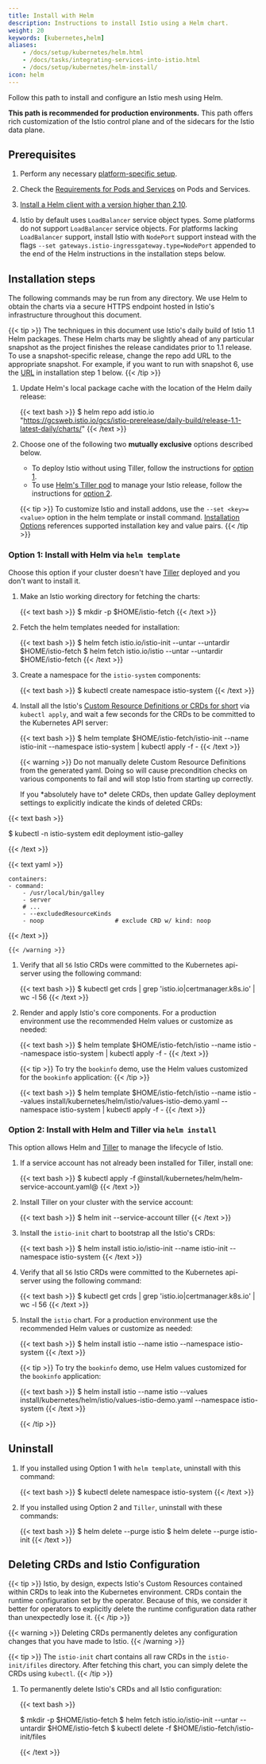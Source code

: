 ```yaml
---
title: Install with Helm
description: Instructions to install Istio using a Helm chart.
weight: 20
keywords: [kubernetes,helm]
aliases:
    - /docs/setup/kubernetes/helm.html
    - /docs/tasks/integrating-services-into-istio.html
    - /docs/setup/kubernetes/helm-install/
icon: helm
---
```


Follow this path to install and configure an Istio mesh using Helm.

**This path is recommended for production environments.** This path offers rich
customization of the Istio control plane and of the sidecars for the Istio data
plane.

## Prerequisites

1. Perform any necessary [platform-specific setup](/docs/setup/kubernetes/platform-setup/).

1. Check the [Requirements for Pods and Services](/docs/setup/kubernetes/additional-setup/requirements//) on Pods and Services.

1. [Install a Helm client with a version higher than 2.10](https://github.com/helm/helm/blob/master/docs/install.md).

1. Istio by default uses `LoadBalancer` service object types.  Some platforms do not support `LoadBalancer`
   service objects.  For platforms lacking `LoadBalancer` support, install Istio with `NodePort` support
   instead with the flags `--set gateways.istio-ingressgateway.type=NodePort`
   appended to the end of the Helm instructions in the installation steps below.

## Installation steps

The following commands may be run from any directory. We use Helm to obtain the charts via a secure
HTTPS endpoint hosted in Istio's infrastructure throughout this document.

{{< tip >}}
The techniques in this document use Istio's daily build of Istio 1.1 Helm packages.  These
Helm charts may be slightly ahead of any particular snapshot as the project finishes the release
candidates prior to 1.1 release. To use a snapshot-specific release, change the repo add URL to
the appropriate snapshot.  For example, if you want to run with snapshot 6, use the
[URL](https://gcsweb.istio.io/gcs/istio-prerelease/prerelease/1.1.0-snapshot.6/charts) in installation step 1 below.
{{< /tip >}}

1.  Update Helm's local package cache with the location of the Helm daily release:

    {{< text bash >}}
    $ helm repo add istio.io "https://gcsweb.istio.io/gcs/istio-prerelease/daily-build/release-1.1-latest-daily/charts/"
    {{< /text >}}

1. Choose one of the following two **mutually exclusive** options described below.

    - To deploy Istio without using Tiller, follow the instructions for [option 1](/docs/setup/kubernetes/install/helm/#option-1-install-with-helm-via-helm-template).
    - To use [Helm's Tiller pod](https://helm.sh/) to manage your Istio release, follow the instructions for [option 2](/docs/setup/kubernetes/install/helm/#option-2-install-with-helm-and-tiller-via-helm-install).

    {{< tip >}}
    To customize Istio and install addons, use the `--set <key>=<value>` option in the helm template or install command. [Installation Options](/docs/reference/config/installation-options/) references supported installation key and value pairs.
    {{< /tip >}}

### Option 1: Install with Helm via `helm template`

Choose this option if your cluster doesn't have [Tiller](https://github.com/kubernetes/helm/blob/master/docs/architecture.md#components) deployed and you don't want to install it.

1. Make an Istio working directory for fetching the charts:

    {{< text bash >}}
    $ mkdir -p $HOME/istio-fetch
    {{< /text >}}

1. Fetch the helm templates needed for installation:

    {{< text bash >}}
    $ helm fetch istio.io/istio-init --untar --untardir $HOME/istio-fetch
    $ helm fetch istio.io/istio --untar --untardir $HOME/istio-fetch
    {{< /text >}}

1. Create a namespace for the `istio-system` components:

    {{< text bash >}}
    $ kubectl create namespace istio-system
    {{< /text >}}

1. Install all the Istio's [Custom Resource Definitions or CRDs for short](https://kubernetes.io/docs/concepts/extend-kubernetes/api-extension/custom-resources/#customresourcedefinitions) via `kubectl apply`, and wait a few seconds for the CRDs to be committed to the Kubernetes API server:

    {{< text bash >}}
    $ helm template $HOME/istio-fetch/istio-init --name istio-init --namespace istio-system | kubectl apply -f -
    {{< /text >}}

    {{< warning >}}
    Do not manually delete Custom Resource Definitions from the generated yaml. Doing so will cause precondition
    checks on various components to fail and will stop Istio from starting up correctly.
    <p> If you *absolutely have to* delete CRDs, then update Galley deployment settings to explicitly indicate the kinds of deleted CRDs:

{{< text bash >}}

$ kubectl -n istio-system edit deployment istio-galley

{{< /text >}}

{{< text yaml >}}

    containers:
    - command:
        - /usr/local/bin/galley
        - server
        # ...
        - --excludedResourceKinds
        - noop                    # exclude CRD w/ kind: noop

{{< /text >}}

    {{< /warning >}}

1. Verify that all `56` Istio CRDs were committed to the Kubernetes api-server using the following command:

    {{< text bash >}}
    $ kubectl get crds | grep 'istio.io\|certmanager.k8s.io' | wc -l
    56
    {{< /text >}}

1. Render and apply Istio's core components. For a production environment use the recommended Helm values or customize as needed:

    {{< text bash >}}
    $ helm template $HOME/istio-fetch/istio --name istio --namespace istio-system | kubectl apply -f -
    {{< /text >}}

    {{< tip >}}
    To try the `bookinfo` demo, use the Helm values customized for the `bookinfo` application:
    {{< /tip >}}

    {{< text bash >}}
    $ helm template $HOME/istio-fetch/istio --name istio --values install/kubernetes/helm/istio/values-istio-demo.yaml --namespace istio-system | kubectl apply -f -
    {{< /text >}}

### Option 2: Install with Helm and Tiller via `helm install`

This option allows Helm and
[Tiller](https://github.com/kubernetes/helm/blob/master/docs/architecture.md#components)
to manage the lifecycle of Istio.

1. If a service account has not already been installed for Tiller, install one:

    {{< text bash >}}
    $ kubectl apply -f @install/kubernetes/helm/helm-service-account.yaml@
    {{< /text >}}

1. Install Tiller on your cluster with the service account:

    {{< text bash >}}
    $ helm init --service-account tiller
    {{< /text >}}

1. Install the `istio-init` chart to bootstrap all the Istio's CRDs:

    {{< text bash >}}
    $ helm install istio.io/istio-init --name istio-init --namespace istio-system
    {{< /text >}}

1. Verify that all `56` Istio CRDs were committed to the Kubernetes api-server using the following command:

    {{< text bash >}}
    $ kubectl get crds | grep 'istio.io\|certmanager.k8s.io' | wc -l
    56
    {{< /text >}}

1. Install the `istio` chart. For a production environment use the recommended Helm values or customize as needed:

    {{< text bash >}}
    $ helm install istio --name istio --namespace istio-system
    {{< /text >}}

    {{< tip >}}
    To try the `bookinfo` demo, use Helm values customized for the `bookinfo` application:

    {{< text bash >}}
    $ helm install istio --name istio --values install/kubernetes/helm/istio/values-istio-demo.yaml --namespace istio-system
    {{< /text >}}

    {{< /tip >}}

## Uninstall

1. If you installed using Option 1 with `helm template`, uninstall with this command:

    {{< text bash >}}
    $ kubectl delete namespace istio-system
    {{< /text >}}

1. If you installed using Option 2 and `Tiller`, uninstall with these commands:

    {{< text bash >}}
    $ helm delete --purge istio
    $ helm delete --purge istio-init
    {{< /text >}}

## Deleting CRDs and Istio Configuration

{{< tip >}}
Istio, by design, expects Istio's Custom Resources contained within CRDs to leak into the
Kubernetes environment. CRDs contain the runtime configuration set by the operator.
Because of this, we consider it better for operators to explicitly delete the runtime
configuration data rather than unexpectedly lose it.
{{< /tip >}}

{{< warning >}}
Deleting CRDs permanently deletes any configuration changes that you have made to Istio.
{{< /warning >}}

{{< tip >}}
The `istio-init` chart contains all raw CRDs in the `istio-init/ifiles` directory.  After fetching this
chart, you can simply delete the CRDs using `kubectl`.
{{< /tip >}}

1. To permanently delete Istio's CRDs and all Istio configuration:

    {{< text bash >}}

    $ mkdir -p $HOME/istio-fetch
    $ helm fetch istio.io/istio-init --untar --untardir $HOME/istio-fetch
    $ kubectl delete -f $HOME/istio-fetch/istio-init/files

    {{< /text >}}
